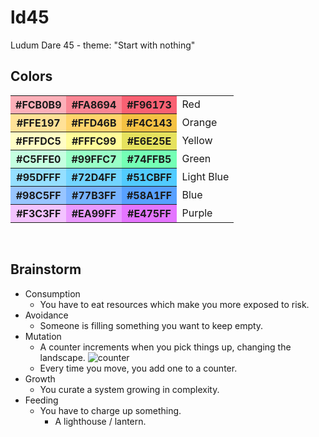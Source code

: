 # ld45
Ludum Dare 45 - theme: "Start with nothing"

## Colors

<table>
  <tr>
    <th style="background: #FCB0B9">#FCB0B9</th>
    <th style="background: #FA8694">#FA8694</th>
    <th style="background: #F96173">#F96173</th>
    <td>Red</td>
  </tr>
  <tr>
    <th style="background: #FFE197">#FFE197</th>
    <th style="background: #FFD46B">#FFD46B</th>
    <th style="background: #F4C143">#F4C143</th>
    <td>Orange</td>
  </tr>
  <tr>
    <th style="background: #FFFDC5">#FFFDC5</th>
    <th style="background: #FFFC99">#FFFC99</th>
    <th style="background: #E6E25E">#E6E25E</th>
    <td>Yellow</td>
  </tr>
	<tr>
    <th style="background: #C5FFE0">#C5FFE0</th>
    <th style="background: #99FFC7">#99FFC7</th>
    <th style="background: #74FFB5">#74FFB5</th>
    <td>Green</td>
  </tr>
	<tr>
    <th style="background: #95DFFF">#95DFFF</th>
    <th style="background: #72D4FF">#72D4FF</th>
    <th style="background: #51CBFF">#51CBFF</th>
    <td>Light Blue</td>
  </tr>
  <tr>
    <th style="background: #98C5FF">#98C5FF</th>
    <th style="background: #77B3FF">#77B3FF</th>
    <th style="background: #58A1FF">#58A1FF</th>
    <td>Blue</td>
  </tr>
  <tr>
    <th style="background: #F3C3FF">#F3C3FF</th>
    <th style="background: #EA99FF">#EA99FF</th>
    <th style="background: #E475FF">#E475FF</th>
    <td>Purple</td>
  </tr>
</table>

​	

## Brainstorm

- Consumption
  - You have to eat resources which make you more exposed to risk.
- Avoidance
  - Someone is filling something you want to keep empty.
- Mutation
  - A counter increments when you pick things up, changing the landscape.
    ![counter](./docs/counter.png)
  - Every time you move, you add one to a counter.
- Growth
  - You curate a system growing in complexity.
- Feeding
  - You have to charge up something.
    - A lighthouse / lantern.
